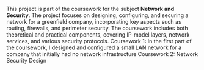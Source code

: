 This project is part of the coursework for the subject **Network and Security**.
The project focuses on designing, configuring, and securing a network for a greenfield company, incorporating key aspects such as routing, firewalls, and perimeter security. 
The coursework includes both theoretical and practical components, covering IP-model layers, network services, and various security protocols.
Coursework 1: In the first part of the coursework, I designed and configured a small LAN network for a company that initially had no network infrastructure
Coursework 2: Network Security Design
